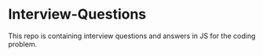 # Interview-Questions
This repo is containing interview questions and answers in JS for the coding problem.
